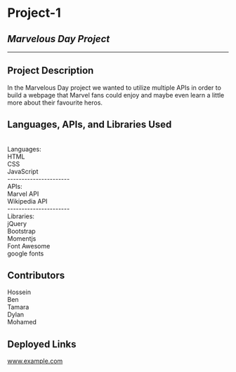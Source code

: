 # Project-1
## *Marvelous Day Project*
------------------------------
## Project Description
In the Marvelous Day project we wanted to utilize multiple APIs in order to build a webpage that 
Marvel fans could enjoy and maybe even learn a little more about their favourite heros.

## Languages, APIs, and Libraries Used
</br>
Languages:
</br>HTML
</br>CSS
</br>JavaScript
</br>----------------------
</br>
APIs:
</br>Marvel API
</br>Wikipedia API
</br>----------------------
</br>
Libraries:
</br>jQuery
</br>Bootstrap
</br>Momentjs
</br>Font Awesome
</br>google fonts

## Contributors
Hossein
</br>Ben
</br>Tamara
</br>Dylan
</br>Mohamed

## Deployed Links
www.example.com